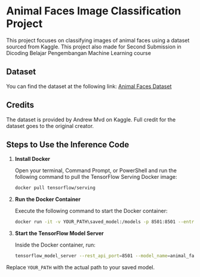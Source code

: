 # Animal Faces Image Classification Project

This project focuses on classifying images of animal faces using a dataset sourced from Kaggle. This project also made for Second Submission in Dicoding Belajar Pengembangan Machine Learning course

## Dataset

You can find the dataset at the following link: [Animal Faces Dataset](https://www.kaggle.com/datasets/andrewmvd/animal-faces)

## Credits

The dataset is provided by Andrew Mvd on Kaggle. Full credit for the dataset goes to the original creator.

## Steps to Use the Inference Code

1. **Install Docker**

    Open your terminal, Command Prompt, or PowerShell and run the following command to pull the TensorFlow Serving Docker image:
    ```sh
    docker pull tensorflow/serving
    ```

2. **Run the Docker Container**

    Execute the following command to start the Docker container:
    ```sh
    docker run -it -v YOUR_PATH\saved_model:/models -p 8501:8501 --entrypoint /bin/bash tensorflow/serving
    ```

3. **Start the TensorFlow Model Server**

    Inside the Docker container, run:
    ```sh
    tensorflow_model_server --rest_api_port=8501 --model_name=animal_faces_model --model_base_path=/models/animal_faces_model/
    ```

Replace `YOUR_PATH` with the actual path to your saved model.
